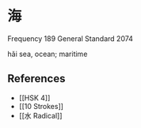 # 海
Frequency 189
General Standard 2074

hǎi
sea, ocean; maritime

## References
- [[HSK 4]]
- [[10 Strokes]]
- [[水 Radical]]
